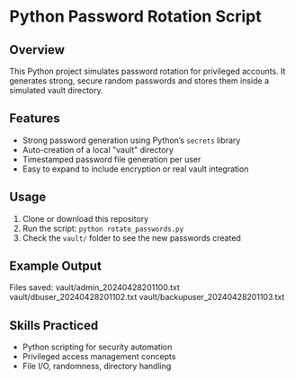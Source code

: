 # Python Password Rotation Script

## Overview
This Python project simulates password rotation for privileged accounts. It generates strong, secure random passwords and stores them inside a simulated vault directory.

## Features
- Strong password generation using Python’s `secrets` library
- Auto-creation of a local "vault" directory
- Timestamped password file generation per user
- Easy to expand to include encryption or real vault integration

## Usage
1. Clone or download this repository
2. Run the script: `python rotate_passwords.py`
3. Check the `vault/` folder to see the new passwords created

## Example Output
Files saved:
vault/admin_20240428201100.txt
vault/dbuser_20240428201102.txt
vault/backupuser_20240428201103.txt



## Skills Practiced
- Python scripting for security automation
- Privileged access management concepts
- File I/O, randomness, directory handling
